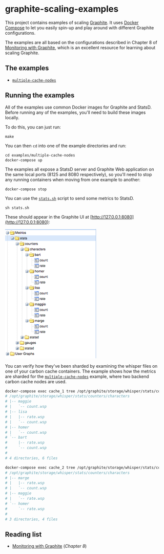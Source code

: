 # graphite-scaling-examples

This project contains examples of scaling [Graphite](https://github.com/graphite-project/). It uses [Docker Compose](https://docs.docker.com/compose/) to let you easily spin-up and play around with different Graphite configurations.

The examples are all based on the configurations described in Chapter 8 of [Monitoring with Graphite](http://shop.oreilly.com/product/0636920035794.do), which is an excellent resource for learning about scaling Graphite.

## The examples

* [`multiple-cache-nodes`](examples/multiple-cache-nodes)

## Running the examples

All of the examples use common Docker images for Graphite and StatsD. Before running any of the examples, you'll need to build these images locally.

To do this, you can just run:

```
make
```

You can then `cd` into one of the example directories and run:

```
cd examples/multiple-cache-nodes
docker-compose up
```

The examples all expose a StatsD server and Graphite Web application on the same local ports (8125 and 8080 respectively), so you'll need to stop any running containers when moving from one example to another:

```
docker-compose stop
```

You can use the [`stats.sh`](stats.sh) script to send some metrics to StatsD.

```
sh stats.sh
```

These should appear in the Graphite UI at [http://127.0.0.1:8080](http://127.0.0.1:8080):

![Screenshot](screenshot.png)

You can verify how they've been sharded by examining the whisper files on one of your carbon cache containers. The example shows how the metrics are sharded for the [`multiple-cache-nodes`](examples/multiple-cache-nodes) example, where two backend carbon cache nodes are used.

```bash
docker-compose exec cache_1 tree /opt/graphite/storage/whisper/stats/counters/characters
# /opt/graphite/storage/whisper/stats/counters/characters
# |-- maggie
# |   `-- count.wsp
# |-- lisa
# |   |-- rate.wsp
# |   `-- count.wsp
# |-- homer
# |   `-- count.wsp
# `-- bart
#     |-- rate.wsp
#     `-- count.wsp
#
# 4 directories, 6 files
```

```bash
docker-compose exec cache_2 tree /opt/graphite/storage/whisper/stats/counters/characters
# /opt/graphite/storage/whisper/stats/counters/characters
# |-- marge
# |   |-- rate.wsp
# |   `-- count.wsp
# |-- maggie
# |   `-- rate.wsp
# `-- homer
#     `-- rate.wsp
#
# 3 directories, 4 files
```

## Reading list

* [Monitoring with Graphite](http://shop.oreilly.com/product/0636920035794.do) (_Chapter 8_)
